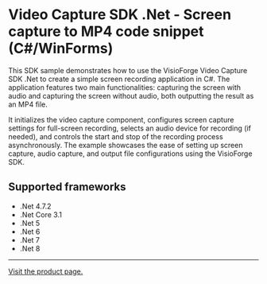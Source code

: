 ﻿# Video Capture SDK .Net - Screen capture to MP4 code snippet (C#/WinForms)

This SDK sample demonstrates how to use the VisioForge Video Capture SDK .Net to create a simple screen recording application in C#. The application features two main functionalities: capturing the screen with audio and capturing the screen without audio, both outputting the result as an MP4 file.

It initializes the video capture component, configures screen capture settings for full-screen recording, selects an audio device for recording (if needed), and controls the start and stop of the recording process asynchronously. The example showcases the ease of setting up screen capture, audio capture, and output file configurations using the VisioForge SDK.

## Supported frameworks

* .Net 4.7.2
* .Net Core 3.1
* .Net 5
* .Net 6
* .Net 7
* .Net 8

---

[Visit the product page.](https://www.visioforge.com/video-capture-sdk-net)
